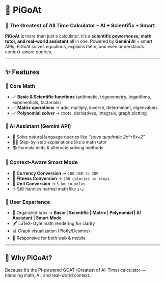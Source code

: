 # 🐐 PiGoAt

### 🧮 The Greatest of All Time Calculator – AI + Scientific + Smart

**PiGoAt** is more than just a calculator. It’s a **scientific powerhouse, math tutor, and real-world assistant** all in one.
Powered by **Gemini AI** + smart APIs, PiGoAt solves equations, explains them, and even understands context-aware queries.

---

## ✨ Features

### 🔹 Core Math

* ✅ **Basic & Scientific functions** (arithmetic, trigonometry, logarithms, exponentials, factorials)
* ✅ **Matrix operations** → add, multiply, inverse, determinant, eigenvalues
* ✅ **Polynomial solver** → roots, derivatives, integrals, graph plotting

### 🔹 AI Assistant (Gemini API)

* 🤖 Solve natural language queries like *“solve quadratic 2x²+5x+2”*
* 🧑‍🏫 Step-by-step explanations like a math tutor
* 📚 Formula hints & alternate solving methods

### 🔹 Context-Aware Smart Mode

* 💱 **Currency Conversion** → `100 USD to INR`
* 🥗 **Fitness Conversion** → `200 calories in steps`
* 📏 **Unit Conversion** → `5 km in miles`
* ➕ Still handles normal math like `2+2`

### 🔹 User Experience

* 📑 Organized tabs → **Basic | Scientific | Matrix | Polynomial | AI Assistant | Smart Mode**
* 🖋️ LaTeX-style math rendering for clarity
* 📊 Graph visualization (Plotly/Desmos)
* 📱 Responsive for both web & mobile

---

## 🐐 Why PiGoAt?

Because it’s the Pi-powered GOAT (Greatest of All Time) calculator — blending math, AI, and real-world context.
